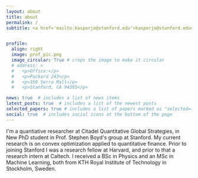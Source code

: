```yaml
---
layout: about
title: about
permalink: /
subtitle: <a href='mailto:kasperjo@stanford.edu'>kasperjo@stanford.edu</a>


profile:
  align: right
  image: prof_pic.png
  image_circular: True # crops the image to make it circular
  # address: >
  #   <p>Office:</p>
  #   <p>Packard 243</p>
  #   <p>350 Serra Mall</p>
  #   <p>Stanford, CA 94305</p>

news: true  # includes a list of news items
latest_posts: true  # includes a list of the newest posts
selected_papers: true # includes a list of papers marked as "selected={true}"
social: true  # includes social icons at the bottom of the page
---
```


I'm a quantiative researcher at Citadel Quantitative Global Strategies, in New PhD student in Prof. Stephen Boyd's group at Stanford. My current
research is on convex optimization applied to quantitative finance. Prior
to joining Stanford I was a research fellow at Harvard, and prior to that a
research intern at Caltech. I received a BSc in Physics and an MSc in Machine
Learning, both from KTH Royal Institute of Technology in Stockholm, Sweden.
